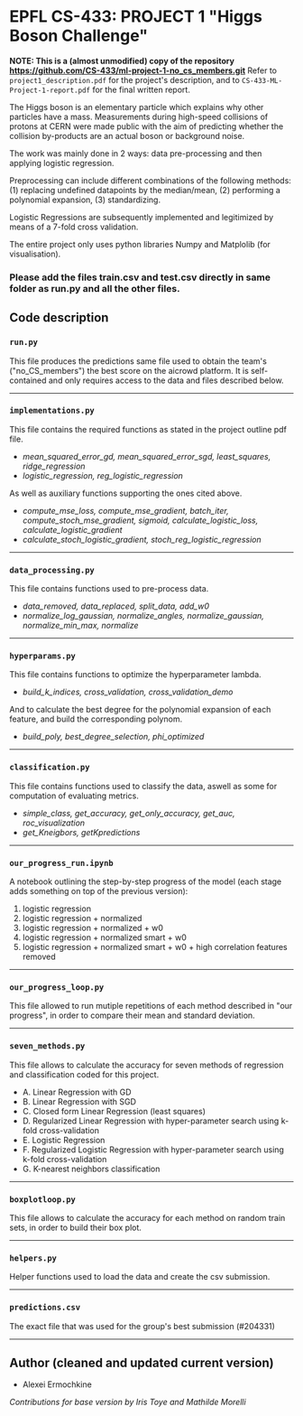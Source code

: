 # EPFL CS-433: PROJECT 1 "Higgs Boson Challenge"

**NOTE: This is a (almost unmodified) copy of the repository https://github.com/CS-433/ml-project-1-no_cs_members.git**
Refer to `project1_description.pdf` for the project's description, and to `CS-433-ML-Project-1-report.pdf` for the final written report.

The Higgs boson is an elementary particle which explains why other particles have a mass. Measurements during high-speed collisions of protons at CERN were made public with the aim of predicting whether the collision by-products are an actual boson or background noise.

The work was mainly done in 2 ways: data pre-processing and then applying logistic regression.  

Preprocessing can include different combinations of the following methods: (1) replacing undefined datapoints by the median/mean, (2) performing a polynomial expansion, (3) standardizing.

Logistic Regressions are subsequently implemented and legitimized by means of a 7-fold cross validation.

The entire project only uses python libraries Numpy and Matplolib (for visualisation). 

### Please add the files train.csv and test.csv directly in same folder as run.py and all the other files.

## Code description 

### `run.py`

This file produces the predictions same file used to obtain the team's ("no_CS_members") the best score on the aicrowd platform. It is self-contained and only requires access to the data and files described below.

---

### `implementations.py`

This file contains the required functions as stated in the project outline pdf file.

* *mean_squared_error_gd, mean_squared_error_sgd, least_squares, ridge_regression*
* *logistic_regression, reg_logistic_regression*

As well as auxiliary functions supporting the ones cited above.

* *compute_mse_loss, compute_mse_gradient, batch_iter, compute_stoch_mse_gradient, sigmoid, calculate_logistic_loss, calculate_logistic_gradient*
* *calculate_stoch_logistic_gradient, stoch_reg_logistic_regression*

---

### `data_processing.py`

This file contains functions used to pre-process data.

* *data_removed, data_replaced, split_data, add_w0*
* *normalize_log_gaussian, normalize_angles, normalize_gaussian, normalize_min_max, normalize*

--- 

### `hyperparams.py`

This file contains functions to optimize the hyperparameter lambda.
* *build_k_indices, cross_validation, cross_validation_demo*

And to calculate the best degree for the polynomial expansion of each feature, and build the corresponding polynom.
* *build_poly, best_degree_selection, phi_optimized*

--- 

### `classification.py`

This file contains functions used to classify the data, aswell as some for computation of evaluating metrics.
*  *simple_class, get_accuracy, get_only_accuracy, get_auc, roc_visualization*
*  *get_Kneigbors, getKpredictions*

--- 

### `our_progress_run.ipynb`

A notebook outlining the step-by-step progress of the model (each stage adds something on top of the previous version):

1. logistic regression 
2. logistic regression + normalized 
3. logistic regression + normalized + w0
4. logistic regression + normalized smart + w0
5. logistic regression + normalized smart + w0 + high correlation features removed

---
### `our_progress_loop.py`
This file allowed to run mutiple repetitions of each method described in "our progress", in order to compare their mean and standard deviation.

---
### `seven_methods.py`

This file allows to calculate the accuracy for seven methods of regression and classification coded for this project.

* A. Linear Regression with GD
* B. Linear Regression with SGD
* C. Closed form Linear Regression (least squares)
* D. Regularized Linear Regression with hyper-parameter search using k-fold cross-validation
* E. Logistic Regression 
* F. Regularized Logistic Regression with hyper-parameter search using k-fold cross-validation
* G. K-nearest neighbors classification

---
### `boxplotloop.py`

This file allows to calculate the accuracy for each method on random train sets, in order to build their box plot.

---
### `helpers.py`

Helper functions used to load the data and create the csv submission.

---
### `predictions.csv`

The exact file that was used for the group's best submission (#204331)


---
## Author (cleaned and updated current version)

* Alexei Ermochkine

*Contributions for base version by Iris Toye and Mathilde Morelli*
